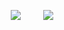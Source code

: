 <p align="center">
  <img src="https://media.giphy.com/media/732BDQrWgdejCZhfaj/giphy.gif"> &nbsp; &nbsp; &nbsp; &nbsp; <img src="https://media.giphy.com/media/732BDQrWgdejCZhfaj/giphy.gif">
</p>
